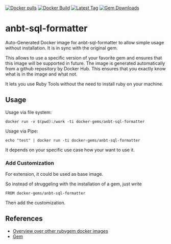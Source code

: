 [![Docker pulls](https://img.shields.io/docker/pulls/rubygem/anbt-sql-formatter.svg)](https://hub.docker.com/r/rubygem/anbt-sql-formatter/)
[![Docker Build](https://img.shields.io/docker/automated/rubygem/anbt-sql-formatter.svg)](https://hub.docker.com/r/rubygem/anbt-sql-formatter/)
[![Latest Tag](https://img.shields.io/github/tag/docker-rubygem/anbt-sql-formatter.svg)](https://hub.docker.com/r/rubygem/anbt-sql-formatter/)
[![Gem Downloads](https://img.shields.io/gem/dt/anbt-sql-formatter.svg)](https://rubygems.org/gems/anbt-sql-formatter/)
# anbt-sql-formatter

Auto-Generated Docker image for anbt-sql-formatter to allow simple usage without installation.
It is in sync with the original gem.

This allows to use a specific version of your favorite gem and ensures that this image will be supported in future.
The image is generated automatically from a github repository by Docker Hub.
This ensures that you exactly know what is in the image and what not.

It lets you use Ruby Tools without the need to install ruby on your machine.

## Usage

Usage via file system:

`docker run -v $(pwd):/work -ti docker-gems/anbt-sql-formatter`

Usage via Pipe:

`echo "test" | docker run -ti docker-gems/anbt-sql-formatter`

It depends on your specific use case how your want to use it.

### Add Customization

For extension, it could be used as base image.

So instead of struggeling with the installation of a gem, just write

`FROM docker-gems/anbt-sql-formatter`

Then add the customization.

## References

 - [Overview over other rubygem docker images](https://github.com/thinkbot/docker-rubygem)
 - [Gem](https://rubygems.org/gems/anbt-sql-formatter/)
